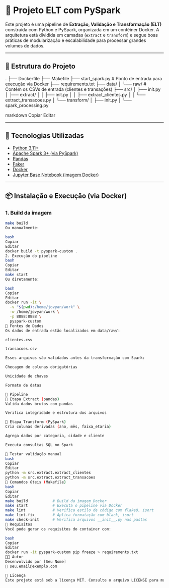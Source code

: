 # 🚀 Projeto ELT com PySpark

Este projeto é uma pipeline de **Extração, Validação e Transformação (ELT)** construída com Python e PySpark, organizada em um contêiner Docker. A arquitetura está dividida em camadas (`extract` e `transform`) e segue boas práticas de modularização e escalabilidade para processar grandes volumes de dados.

---

## 📁 Estrutura do Projeto

.
├── Dockerfile
├── Makefile
├── start_spark.py # Ponto de entrada para execução via Docker
├── requirements.txt
├── data/
│ └── raw/ # Contém os CSVs de entrada (clientes e transações)
├── src/
│ ├── init.py
│ ├── extract/
│ │ ├── init.py
│ │ ├── extract_clientes.py
│ │ └── extract_transacoes.py
│ └── transform/
│ ├── init.py
│ └── spark_processing.py

markdown
Copiar
Editar

---

## 🧱 Tecnologias Utilizadas

- [Python 3.11+](https://www.python.org/)
- [Apache Spark 3+ (via PySpark)](https://spark.apache.org/)
- [Pandas](https://pandas.pydata.org/)
- [Faker](https://faker.readthedocs.io/)
- [Docker](https://www.docker.com/)
- [Jupyter Base Notebook (imagem Docker)](https://hub.docker.com/r/jupyter/pyspark-notebook)

---

## 📦 Instalação e Execução (via Docker)

### 1. Build da imagem

```bash
make build
Ou manualmente:

bash
Copiar
Editar
docker build -t pyspark-custom .
2. Execução do pipeline
bash
Copiar
Editar
make start
Ou diretamente:

bash
Copiar
Editar
docker run -it \
  -v "$(pwd):/home/jovyan/work" \
  -w /home/jovyan/work \
  -p 8888:8888 \
  pyspark-custom
📂 Fontes de Dados
Os dados de entrada estão localizados em data/raw/:

clientes.csv

transacoes.csv

Esses arquivos são validados antes da transformação com Spark:

Checagem de colunas obrigatórias

Unicidade de chaves

Formato de datas

🔄 Pipeline
🔹 Etapa Extract (pandas)
Valida dados brutos com pandas

Verifica integridade e estrutura dos arquivos

🔸 Etapa Transform (PySpark)
Cria colunas derivadas (ano, mês, faixa_etaria)

Agrega dados por categoria, cidade e cliente

Executa consultas SQL no Spark

🧪 Testar validação manual
bash
Copiar
Editar
python -m src.extract.extract_clientes
python -m src.extract.extract_transacoes
🧰 Comandos úteis (Makefile)
bash
Copiar
Editar
make build           # Build da imagem Docker
make start           # Executa o pipeline via Docker
make lint            # Verifica estilo de código com flake8, isort
make lint-fix        # Aplica formatação com black, isort
make check-init      # Verifica arquivos __init__.py nas pastas
📄 Requisitos
Você pode gerar os requisitos do container com:

bash
Copiar
Editar
docker run -it pyspark-custom pip freeze > requirements.txt
🧑‍💻 Autor
Desenvolvido por [Seu Nome]
📧 seu.email@exemplo.com

📜 Licença
Este projeto está sob a licença MIT. Consulte o arquivo LICENSE para mais informações.#   s p a r k - e l t 
 
 
